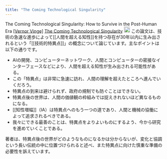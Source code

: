 ```yaml
---
title: "The Coming Technological Singularity"
---
```


The Coming Technological Singularity: How to Survive in the Post-Human Era
[[Vernor Vinge]](1993)
[The Coming Technological Singularity](https://edoras.sdsu.edu/~vinge/misc/singularity.html)
<img src='https://scrapbox.io/api/pages/nishio/claude/icon' alt='claude.icon' height="19.5"/>
この論文は、技術の急速な進歩によって[[人間を超える知性]]を持つ存在が30年以内に生み出されるという「[[技術的特異点]]」の概念について論じています。主なポイントは以下の通りです。
- AIの開発、コンピューターネットワーク、人間とコンピューターの密接なインターフェースなどにより、人間を超える知性が生み出される可能性がある。
- この「特異点」は非常に急速に訪れ、人間の理解を超えたところへ進んでいくだろう。
- 特異点の到来は避けられず、政府の規制でも防ぐことはできない。
- 特異点後の世界は、人間の価値観の枠組みでは捉えきれないほど異なるものになる。
- [[知性増幅]]（IA）は特異点へのもう一つの道であり、人間と機械の協働によって追求されるべきである。
- 我々にできる最善のことは、特異点をよりよいものにするよう、今から研究を進めていくことである。

著者は、特異点後の世界がどのようなものになるかは分からないが、変化と協調という長い伝統の中に位置づけられると述べ、また特異点に向けた慎重な準備の必要性を訴えています。
